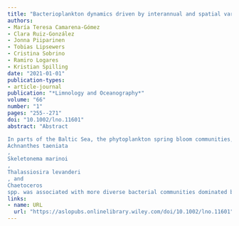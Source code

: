 ```yaml
---
title: "Bacterioplankton dynamics driven by interannual and spatial variation in diatom and dinoflagellate spring bloom communities in the Baltic Sea"
authors:
- María Teresa Camarena‐Gómez
- Clara Ruiz‐González
- Jonna Piiparinen
- Tobias Lipsewers
- Cristina Sobrino
- Ramiro Logares
- Kristian Spilling
date: "2021-01-01"
publication-types:
- article-journal
publication: "*Limnology and Oceanography*"
volume: "66"
number: "1"
pages: "255--271"
doi: "10.1002/lno.11601"
abstract: "Abstract

In parts of the Baltic Sea, the phytoplankton spring bloom communities, commonly dominated by diatoms, are shifting toward the co‐occurrence of diatoms and dinoflagellates. Although phytoplankton are known to shape the composition and function of associated bacterioplankton communities, the potential bacterial responses to such a decrease of diatoms are unknown. Here we explored the changes in bacterial communities and heterotrophic production during the spring bloom in four consecutive spring blooms across several sub‐basins of the Baltic Sea and related them to changes in environmental variables and in phytoplankton community structure. The taxonomic structure of bacterioplankton assemblages was partially explained by salinity and temperature but also linked to the phytoplankton community. Higher carbon biomass of the diatoms
Achnanthes taeniata
,
Skeletonema marinoi
,
Thalassiosira levanderi
, and
Chaetoceros
spp. was associated with more diverse bacterial communities dominated by copiotrophic bacteria (Flavobacteriia, Gammaproteobacteria, and Betaproteobacteria) and higher bacterial production. During dinoflagellate dominance, bacterial production was low and bacterial communities were dominated by Alphaproteobacteria, mainly SAR11. Our results suggest that increases in dinoflagellate abundance during the spring bloom will largely affect the structuring and functioning of the associated bacterial communities. This could decrease pelagic remineralization of organic matter and possibly affect the bacterial grazers communities."
links:
- name: URL
  url: "https://aslopubs.onlinelibrary.wiley.com/doi/10.1002/lno.11601"
---
```

